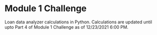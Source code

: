 # Module 1 Challenge
Loan data analyzer calculations in Python.
Calculations are updated until upto Part 4 of Module 1 Challenge as of 12/23/2021 6:00 PM.
